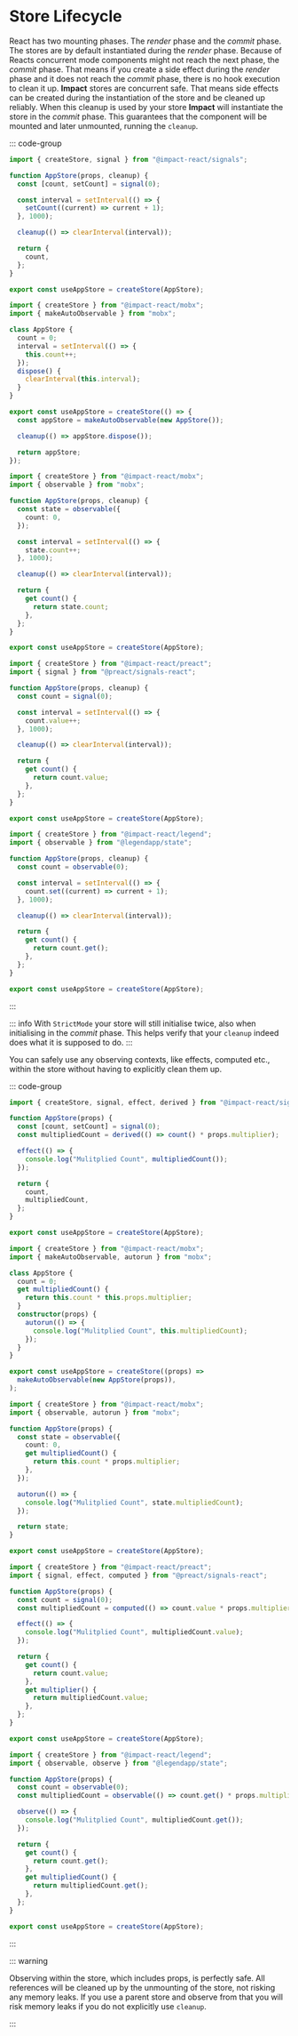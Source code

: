 # Store Lifecycle

React has two mounting phases. The _render_ phase and the _commit_ phase. The stores are by default instantiated during the _render_ phase. Because of Reacts concurrent mode components might not reach the next phase, the _commit_ phase. That means if you create a side effect during the _render_ phase and it does not reach the _commit_ phase, there is no hook execution to clean it up. **Impact** stores are concurrent safe. That means side effects can be created during the instantiation of the store and be cleaned up reliably. When this cleanup is used by your store **Impact** will instantiate the store in the _commit_ phase. This guarantees that the component will be mounted and later unmounted, running the `cleanup`.

::: code-group

```ts [Impact Signals]
import { createStore, signal } from "@impact-react/signals";

function AppStore(props, cleanup) {
  const [count, setCount] = signal(0);

  const interval = setInterval(() => {
    setCount((current) => current + 1);
  }, 1000);

  cleanup(() => clearInterval(interval));

  return {
    count,
  };
}

export const useAppStore = createStore(AppStore);
```

```ts [Mobx (OO)]
import { createStore } from "@impact-react/mobx";
import { makeAutoObservable } from "mobx";

class AppStore {
  count = 0;
  interval = setInterval(() => {
    this.count++;
  });
  dispose() {
    clearInterval(this.interval);
  }
}

export const useAppStore = createStore(() => {
  const appStore = makeAutoObservable(new AppStore());

  cleanup(() => appStore.dispose());

  return appStore;
});
```

```ts [Mobx]
import { createStore } from "@impact-react/mobx";
import { observable } from "mobx";

function AppStore(props, cleanup) {
  const state = observable({
    count: 0,
  });

  const interval = setInterval(() => {
    state.count++;
  }, 1000);

  cleanup(() => clearInterval(interval));

  return {
    get count() {
      return state.count;
    },
  };
}

export const useAppStore = createStore(AppStore);
```

```ts [Preact Signals]
import { createStore } from "@impact-react/preact";
import { signal } from "@preact/signals-react";

function AppStore(props, cleanup) {
  const count = signal(0);

  const interval = setInterval(() => {
    count.value++;
  }, 1000);

  cleanup(() => clearInterval(interval));

  return {
    get count() {
      return count.value;
    },
  };
}

export const useAppStore = createStore(AppStore);
```

```ts [Legend State]
import { createStore } from "@impact-react/legend";
import { observable } from "@legendapp/state";

function AppStore(props, cleanup) {
  const count = observable(0);

  const interval = setInterval(() => {
    count.set((current) => current + 1);
  }, 1000);

  cleanup(() => clearInterval(interval));

  return {
    get count() {
      return count.get();
    },
  };
}

export const useAppStore = createStore(AppStore);
```

:::

::: info
With `StrictMode` your store will still initialise twice, also when initialising in the _commit_ phase. This helps verify that your `cleanup` indeed does what it is supposed to do.
:::

You can safely use any observing contexts, like effects, computed etc., within the store without having to explicitly clean them up.

::: code-group

```ts [Impact Signals]
import { createStore, signal, effect, derived } from "@impact-react/signals";

function AppStore(props) {
  const [count, setCount] = signal(0);
  const multipliedCount = derived(() => count() * props.multiplier);

  effect(() => {
    console.log("Mulitplied Count", multipliedCount());
  });

  return {
    count,
    multipliedCount,
  };
}

export const useAppStore = createStore(AppStore);
```

```ts [Mobx (OO)]
import { createStore } from "@impact-react/mobx";
import { makeAutoObservable, autorun } from "mobx";

class AppStore {
  count = 0;
  get multipliedCount() {
    return this.count * this.props.multiplier;
  }
  constructor(props) {
    autorun(() => {
      console.log("Mulitplied Count", this.multipliedCount);
    });
  }
}

export const useAppStore = createStore((props) =>
  makeAutoObservable(new AppStore(props)),
);
```

```ts [Mobx]
import { createStore } from "@impact-react/mobx";
import { observable, autorun } from "mobx";

function AppStore(props) {
  const state = observable({
    count: 0,
    get multipliedCount() {
      return this.count * props.multiplier;
    },
  });

  autorun(() => {
    console.log("Mulitplied Count", state.multipliedCount);
  });

  return state;
}

export const useAppStore = createStore(AppStore);
```

```ts [Preact Signals]
import { createStore } from "@impact-react/preact";
import { signal, effect, computed } from "@preact/signals-react";

function AppStore(props) {
  const count = signal(0);
  const multipliedCount = computed(() => count.value * props.multiplier);

  effect(() => {
    console.log("Mulitplied Count", multipliedCount.value);
  });

  return {
    get count() {
      return count.value;
    },
    get multiplier() {
      return multipliedCount.value;
    },
  };
}

export const useAppStore = createStore(AppStore);
```

```ts [Legend State]
import { createStore } from "@impact-react/legend";
import { observable, observe } from "@legendapp/state";

function AppStore(props) {
  const count = observable(0);
  const multipliedCount = observable(() => count.get() * props.multiplier);

  observe(() => {
    console.log("Mulitplied Count", multipliedCount.get());
  });

  return {
    get count() {
      return count.get();
    },
    get multipliedCount() {
      return multipliedCount.get();
    },
  };
}

export const useAppStore = createStore(AppStore);
```

:::

::: warning

Observing within the store, which includes props, is perfectly safe. All references will be cleaned up by the unmounting of the store, not risking any memory leaks. If you use a parent store and observe from that you will risk memory leaks if you do not explicitly use `cleanup`.

:::
